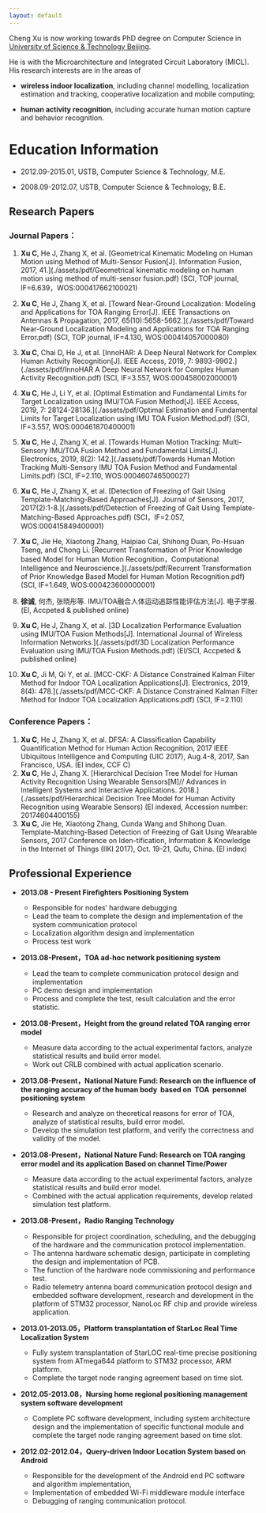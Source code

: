 ```yaml
---
layout: default
---
```


Cheng Xu is now working towards PhD degree on Computer Science in [University of Science & Technology Beijing](https://www.ustb.edu.cn).

He is with the Microarchitecture and Integrated Circuit Laboratory (MICL). His research interests are in the areas of 

* **wireless indoor localization**, including channel modelling, localization estimation and tracking, cooperative localization and mobile computing; 

* **human activity recognition**, including accurate human motion capture and behavior recognition.

# [](#header-1)Education Information

- 2012.09-2015.01, USTB, Computer Science & Technology, M.E.

- 2008.09-2012.07, USTB, Computer Science & Technology, B.E.


## [](#header-2)Research Papers

### Journal Papers：
1. **Xu C**, He J, Zhang X, et al. [Geometrical Kinematic Modeling on Human Motion using Method of Multi-Sensor Fusion[J]. Information Fusion, 2017, 41.](./assets/pdf/Geometrical kinematic modeling on human motion using method of multi-sensor fusion.pdf)
(SCI, TOP journal, IF=6.639，WOS:000417662100021)
1. **Xu C**, He J, Zhang X, et al. [Toward Near-Ground Localization: Modeling and Applications for TOA Ranging Error\[J\]. IEEE Transactions on Antennas & Propagation, 2017, 65(10):5658-5662.](./assets/pdf/Toward Near-Ground Localization Modeling and Applications for TOA Ranging Error.pdf) (SCI, TOP journal, IF=4.130, WOS:000414057000080)

1. **Xu C**, Chai D, He J, et al. [InnoHAR: A Deep Neural Network for Complex Human Activity Recognition[J]. IEEE Access, 2019, 7: 9893-9902.](./assets/pdf/InnoHAR A Deep Neural Network for Complex Human Activity Recognition.pdf) 
 (SCI, IF=3.557, WOS:000458002000001)
1. **Xu C**, He J, Li Y, et al. [Optimal Estimation and Fundamental Limits for Target Localization using IMU/TOA Fusion Method[J]. IEEE Access, 2019, 7: 28124-28136.](./assets/pdf/Optimal Estimation and Fundamental Limits for Target Localization using IMU TOA Fusion Method.pdf) 
 (SCI, IF=3.557, WOS:000461870400001)
1. **Xu C**, He J, Zhang X, et al. [Towards Human Motion Tracking: Multi-Sensory IMU/TOA Fusion Method and Fundamental Limits[J]. Electronics, 2019, 8(2): 142.](./assets/pdf/Towards Human Motion Tracking Multi-Sensory IMU TOA Fusion Method and Fundamental Limits.pdf) 
(SCI, IF=2.110, WOS:000460746500027) 
1. **Xu C**, He J, Zhang X, et al. [Detection of Freezing of Gait Using Template-Matching-Based Approaches\[J\]. Journal of Sensors, 2017, 2017(2):1-8.](./assets/pdf/Detection of Freezing of Gait Using Template-Matching-Based Approaches.pdf) 
(SCI，IF=2.057, WOS:000415849400001)  
1. **Xu C**, Jie He, Xiaotong Zhang, Haipiao Cai, Shihong Duan, Po-Hsuan Tseng, and Chong Li. [Recurrent Transformation of Prior Knowledge based Model for Human Motion Recognition，Computational Intelligence and Neuroscience.](./assets/pdf/Recurrent Transformation of Prior Knowledge Based Model for Human Motion Recognition.pdf)
 (SCI, IF=1.649, WOS:000423600000001)      
1. **徐诚**, 何杰, 张晓彤等. IMU/TOA融合人体运动追踪性能评估方法[J]. 电子学报. (EI, Accpeted & published online)
1. **Xu C**, He J, Zhang X, et al. [3D Localization Performance Evaluation using IMU/TOA Fusion Methods[J]. International Journal of Wireless Information Networks.](./assets/pdf/3D Localization Performance Evaluation using IMU/TOA Fusion Methods.pdf) (EI/SCI, Accpeted & published online)
1. **Xu C**, Ji M, Qi Y, et al. [MCC-CKF: A Distance Constrained Kalman Filter Method for Indoor TOA Localization Applications[J]. Electronics, 2019, 8(4): 478.](./assets/pdf/MCC-CKF: A Distance Constrained Kalman Filter Method for Indoor TOA Localization Applications.pdf)
(SCI, IF=2.110)   

### Conference Papers：
1. **Xu C**, He J, Zhang X, et al. DFSA: A Classification Capability Quantification Method for Human Action Recognition, 2017 IEEE Ubiquitous Intelligence and Computing (UIC 2017), Aug.4-8, 2017, San Francisco, USA. (EI index, CCF C)
1. **Xu C**, He J, Zhang X. [Hierarchical Decision Tree Model for Human Activity Recognition Using Wearable Sensors[M]// Advances in Intelligent Systems and Interactive Applications. 2018.](./assets/pdf/Hierarchical Decision Tree Model for Human Activity Recognition using Wearable Sensors) (EI indexed, Accession number: 20174604400155)
1. **Xu C**, Jie He, Xiaotong Zhang, Cunda Wang and Shihong Duan. Template-Matching-Based Detection of Freezing of Gait Using Wearable Sensors, 2017 Conference on Iden-tification, Information & Knowledge in the Internet of Things (IIKI 2017), Oct. 19-21, Qufu, China. (EI index)

## [](#header-2)Professional Experience

- **2013.08 - Present     Firefighters Positioning System**
	*	Responsible for nodes’ hardware debugging
	*	Lead the team to complete the design and implementation of the system communication protocol
	*	 Localization algorithm design and implementation
	*	 Process test work

- **2013.08-Present，TOA ad-hoc network positioning system** 
	 *	Lead the team to complete communication protocol design and implementation
	 *	PC demo design and implementation
	 *	Process and complete the test, result calculation and the error statistic.


- **2013.08-Present，Height from the ground related TOA ranging error model**
	 *	Measure data according to the actual experimental factors, analyze statistical results and build error model.
	 *	Work out CRLB combined with actual application scenario.

- **2013.08-Present，National Nature Fund: Research on the influence of the ranging accuracy of the human body  based on  TOA  personnel positioning system**
	 *	Research and analyze on theoretical reasons for error of TOA, analyze of statistical results, build error model.
	 *	Develop the simulation test platform, and verify the correctness and validity of the model.
  
- **2013.08-Present，National Nature Fund: Research on TOA ranging error model and its application Based on channel Time/Power**
	 *	Measure data according to the actual experimental factors, analyze statistical results and build error model.
	 *	Combined with the actual application requirements, develop related simulation test platform.

- **2013.08-Present，Radio Ranging Technology**  
	 *	Responsible for project coordination, scheduling, and the debugging of the hardware and the communication protocol implementation.
	 *	The antenna hardware schematic design, participate in completing the design and implementation of PCB.
	 *	The function of the hardware node commissioning and performance test.
	 *	Radio telemetry antenna board communication protocol design and embedded software development, research and development in the platform of STM32 processor, NanoLoc RF chip and provide wireless application.

- **2013.01-2013.05，Platform transplantation of StarLoc Real Time Localization System**
	 *	Fully system transplantation of StarLOC real-time precise positioning system from ATmega644 platform to STM32 processor, ARM platform. 
	 *	Complete the target node ranging agreement based on time slot.

- **2012.05-2013.08，Nursing home regional positioning management system software development** 
	 *	Complete PC software development, including system architecture design and the implementation of specific functional module and complete the target node ranging agreement based on time slot.

- **2012.02-2012.04，Query-driven Indoor Location System based on Android**
	 *	Responsible for the development of the Android end PC software and algorithm implementation,
	 *	Implementation of embedded Wi-Fi middleware module interface
	 *	Debugging of ranging communication protocol.


<!--
```js
// Javascript code with syntax highlighting.
var fun = function lang(l) {
  dateformat.i18n = require('./lang/' + l)
  return true;
}
```

```ruby
# Ruby code with syntax highlighting
GitHubPages::Dependencies.gems.each do |gem, version|
  s.add_dependency(gem, "= #{version}")
end
```

#### [](#header-4)Header 4

*   This is an unordered list following a header.
*   This is an unordered list following a header.
*   This is an unordered list following a header.

##### [](#header-5)Header 5

1.  This is an ordered list following a header.
2.  This is an ordered list following a header.
3.  This is an ordered list following a header.

###### [](#header-6)Header 6

| head1        | head two          | three |
|:-------------|:------------------|:------|
| ok           | good swedish fish | nice  |
| out of stock | good and plenty   | nice  |
| ok           | good `oreos`      | hmm   |
| ok           | good `zoute` drop | yumm  |

### There's a horizontal rule below this.

* * *

### Here is an unordered list:

*   Item foo
*   Item bar
*   Item baz
*   Item zip

### And an ordered list:

1.  Item one
1.  Item two
1.  Item three
1.  Item four

### And a nested list:

- level 1 item
  - level 2 item
  - level 2 item
    - level 3 item
    - level 3 item
- level 1 item
  - level 2 item
  - level 2 item
  - level 2 item
- level 1 item
  - level 2 item
  - level 2 item
- level 1 item

### Small image

![](https://assets-cdn.github.com/images/icons/emoji/octocat.png)

### Large image

![](https://guides.github.com/activities/hello-world/branching.png)


### Definition lists can be used with HTML syntax.

<dl>
<dt>Name</dt>
<dd>Godzilla</dd>
<dt>Born</dt>
<dd>1952</dd>
<dt>Birthplace</dt>
<dd>Japan</dd>
<dt>Color</dt>
<dd>Green</dd>
</dl>

```
Long, single-line code blocks should not wrap. They should horizontally scroll if they are too long. This line should be long enough to demonstrate this.
```

```
The final element.
```
-->
